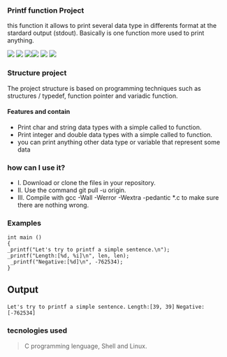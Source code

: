 ### Printf function Project

this function it allows to print several data type in differents format at the stardard output (stdout). Basically is one function more used to print anything.

![](https://img.shields.io/badge/Contributor-1-yellow) ![](https://img.shields.io/badge/Prinf%20Function-C%20lenguaje-violet) ![](https://img.shields.io/badge/Project%20__printf-Holberton_School-red)![](https://img.shields.io/badge/Victor%20Zuluaga-Cristina%20Rueda-blue) ![](https://img.shields.io/badge/Shell-Linux-black) ![](https://img.shields.io/badge/bash-Linux-black)

### Structure project 

The project structure is based on programming techniques such as structures / typedef, function pointer and variadic function.

#### Features and contain

- Print char and string data types with a simple called to function.
- Print integer and double data types with a simple called to function.
- you can print anything other data type or variable that represent some data

### how can I use it?

- I. Download or clone the files in your repository.
- II. Use the command git pull -u origin. 
- III. Compile with gcc -Wall -Werror -Wextra -pedantic *.c to make sure there are nothing wrong.

### Examples

    int main ()
	{
	_printf("Let's try to printf a simple sentence.\n");
	_printf("Length:[%d, %i]\n", len, len);
	 _printf("Negative:[%d]\n", -762534);
	}

## Output

`Let's try to printf a simple sentence.`
`Length:[39, 39]`
`Negative:[-762534]`

### tecnologies used

> C programming lenguage, Shell and Linux.
